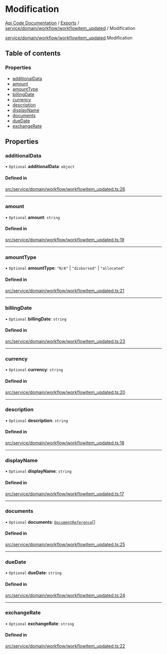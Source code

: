 # Modification
 
[Api Code Documentation](../README.md) / [Exports](../modules.md) / [service/domain/workflow/workflowitem\_updated](../modules/service_domain_workflow_workflowitem_updated.md) / Modification

[service/domain/workflow/workflowitem_updated](../modules/service_domain_workflow_workflowitem_updated.md).Modification

## Table of contents

### Properties

- [additionalData](service_domain_workflow_workflowitem_updated.Modification.md#additionaldata)
- [amount](service_domain_workflow_workflowitem_updated.Modification.md#amount)
- [amountType](service_domain_workflow_workflowitem_updated.Modification.md#amounttype)
- [billingDate](service_domain_workflow_workflowitem_updated.Modification.md#billingdate)
- [currency](service_domain_workflow_workflowitem_updated.Modification.md#currency)
- [description](service_domain_workflow_workflowitem_updated.Modification.md#description)
- [displayName](service_domain_workflow_workflowitem_updated.Modification.md#displayname)
- [documents](service_domain_workflow_workflowitem_updated.Modification.md#documents)
- [dueDate](service_domain_workflow_workflowitem_updated.Modification.md#duedate)
- [exchangeRate](service_domain_workflow_workflowitem_updated.Modification.md#exchangerate)

## Properties

### additionalData

• `Optional` **additionalData**: `object`

#### Defined in

[src/service/domain/workflow/workflowitem_updated.ts:26](https://github.com/openkfw/TruBudget/blob/f6ee764/api/src/service/domain/workflow/workflowitem_updated.ts#L26)

___

### amount

• `Optional` **amount**: `string`

#### Defined in

[src/service/domain/workflow/workflowitem_updated.ts:19](https://github.com/openkfw/TruBudget/blob/f6ee764/api/src/service/domain/workflow/workflowitem_updated.ts#L19)

___

### amountType

• `Optional` **amountType**: ``"N/A"`` \| ``"disbursed"`` \| ``"allocated"``

#### Defined in

[src/service/domain/workflow/workflowitem_updated.ts:21](https://github.com/openkfw/TruBudget/blob/f6ee764/api/src/service/domain/workflow/workflowitem_updated.ts#L21)

___

### billingDate

• `Optional` **billingDate**: `string`

#### Defined in

[src/service/domain/workflow/workflowitem_updated.ts:23](https://github.com/openkfw/TruBudget/blob/f6ee764/api/src/service/domain/workflow/workflowitem_updated.ts#L23)

___

### currency

• `Optional` **currency**: `string`

#### Defined in

[src/service/domain/workflow/workflowitem_updated.ts:20](https://github.com/openkfw/TruBudget/blob/f6ee764/api/src/service/domain/workflow/workflowitem_updated.ts#L20)

___

### description

• `Optional` **description**: `string`

#### Defined in

[src/service/domain/workflow/workflowitem_updated.ts:18](https://github.com/openkfw/TruBudget/blob/f6ee764/api/src/service/domain/workflow/workflowitem_updated.ts#L18)

___

### displayName

• `Optional` **displayName**: `string`

#### Defined in

[src/service/domain/workflow/workflowitem_updated.ts:17](https://github.com/openkfw/TruBudget/blob/f6ee764/api/src/service/domain/workflow/workflowitem_updated.ts#L17)

___

### documents

• `Optional` **documents**: [`DocumentReference`](service_domain_document_document.DocumentReference.md)[]

#### Defined in

[src/service/domain/workflow/workflowitem_updated.ts:25](https://github.com/openkfw/TruBudget/blob/f6ee764/api/src/service/domain/workflow/workflowitem_updated.ts#L25)

___

### dueDate

• `Optional` **dueDate**: `string`

#### Defined in

[src/service/domain/workflow/workflowitem_updated.ts:24](https://github.com/openkfw/TruBudget/blob/f6ee764/api/src/service/domain/workflow/workflowitem_updated.ts#L24)

___

### exchangeRate

• `Optional` **exchangeRate**: `string`

#### Defined in

[src/service/domain/workflow/workflowitem_updated.ts:22](https://github.com/openkfw/TruBudget/blob/f6ee764/api/src/service/domain/workflow/workflowitem_updated.ts#L22)
